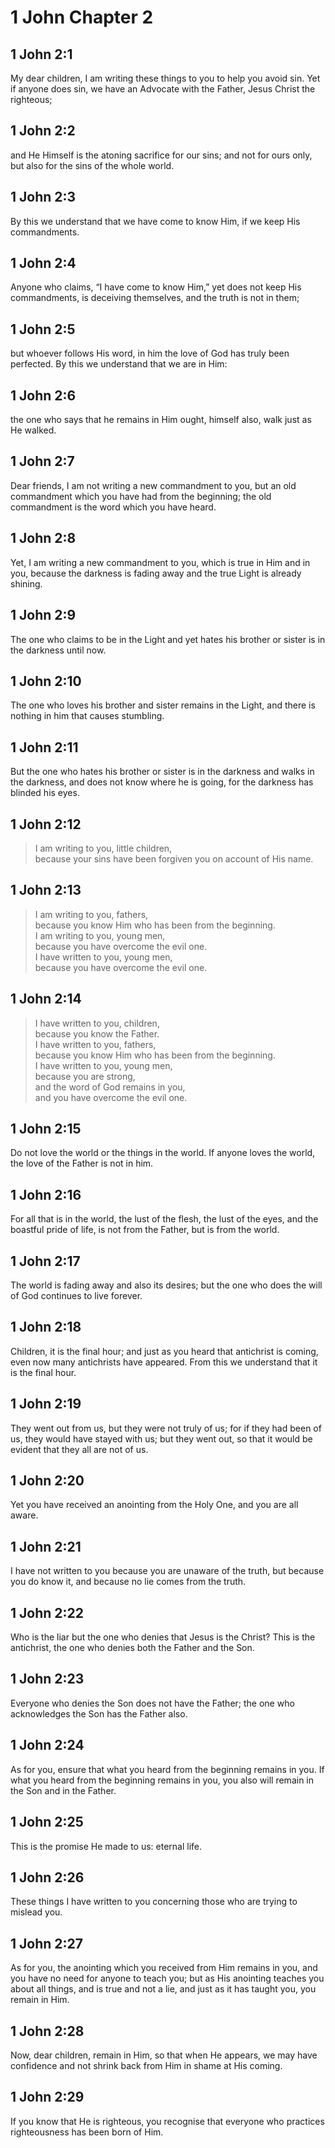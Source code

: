 # 1 John Chapter 2

## 1 John 2:1

My dear children, I am writing these things to you to help you avoid sin. Yet if anyone does sin, we have an Advocate with the Father, Jesus Christ the righteous;

## 1 John 2:2

and He Himself is the atoning sacrifice for our sins; and not for ours only, but also for the sins of the whole world.

## 1 John 2:3

By this we understand that we have come to know Him, if we keep His commandments.

## 1 John 2:4

Anyone who claims, “I have come to know Him,” yet does not keep His commandments, is deceiving themselves, and the truth is not in them;

## 1 John 2:5

but whoever follows His word, in him the love of God has truly been perfected. By this we understand that we are in Him:

## 1 John 2:6

the one who says that he remains in Him ought, himself also, walk just as He walked.

## 1 John 2:7

Dear friends, I am not writing a new commandment to you, but an old commandment which you have had from the beginning; the old commandment is the word which you have heard.

## 1 John 2:8

Yet, I am writing a new commandment to you, which is true in Him and in you, because the darkness is fading away and the true Light is already shining.

## 1 John 2:9

The one who claims to be in the Light and yet hates his brother or sister is in the darkness until now.

## 1 John 2:10

The one who loves his brother and sister remains in the Light, and there is nothing in him that causes stumbling.

## 1 John 2:11

But the one who hates his brother or sister is in the darkness and walks in the darkness, and does not know where he is going, for the darkness has blinded his eyes.

## 1 John 2:12

> I am writing to you, little children,  
> because your sins have been forgiven you on account of His name.

## 1 John 2:13

> I am writing to you, fathers,  
> because you know Him who has been from the beginning.  
> I am writing to you, young men,  
> because you have overcome the evil one.  
> I have written to you, young men,  
> because you have overcome the evil one.

## 1 John 2:14

> I have written to you, children,  
> because you know the Father.  
> I have written to you, fathers,  
> because you know Him who has been from the beginning.  
> I have written to you, young men,  
> because you are strong,  
> and the word of God remains in you,  
> and you have overcome the evil one.

## 1 John 2:15

Do not love the world or the things in the world. If anyone loves the world, the love of the Father is not in him.

## 1 John 2:16

For all that is in the world, the lust of the flesh, the lust of the eyes, and the boastful pride of life, is not from the Father, but is from the world.

## 1 John 2:17

The world is fading away and also its desires; but the one who does the will of God continues to live forever.

## 1 John 2:18

Children, it is the final hour; and just as you heard that antichrist is coming, even now many antichrists have appeared. From this we understand that it is the final hour.

## 1 John 2:19

They went out from us, but they were not truly of us; for if they had been of us, they would have stayed with us; but they went out, so that it would be evident that they all are not of us.

## 1 John 2:20

Yet you have received an anointing from the Holy One, and you are all aware.

## 1 John 2:21

I have not written to you because you are unaware of the truth, but because you do know it, and because no lie comes from the truth.

## 1 John 2:22

Who is the liar but the one who denies that Jesus is the Christ? This is the antichrist, the one who denies both the Father and the Son.

## 1 John 2:23

Everyone who denies the Son does not have the Father; the one who acknowledges the Son has the Father also.

## 1 John 2:24

As for you, ensure that what you heard from the beginning remains in you. If what you heard from the beginning remains in you, you also will remain in the Son and in the Father.

## 1 John 2:25

This is the promise He made to us: eternal life.

## 1 John 2:26

These things I have written to you concerning those who are trying to mislead you.

## 1 John 2:27

As for you, the anointing which you received from Him remains in you, and you have no need for anyone to teach you; but as His anointing teaches you about all things, and is true and not a lie, and just as it has taught you, you remain in Him.

## 1 John 2:28

Now, dear children, remain in Him, so that when He appears, we may have confidence and not shrink back from Him in shame at His coming.

## 1 John 2:29

If you know that He is righteous, you recognise that everyone who practices righteousness has been born of Him.
